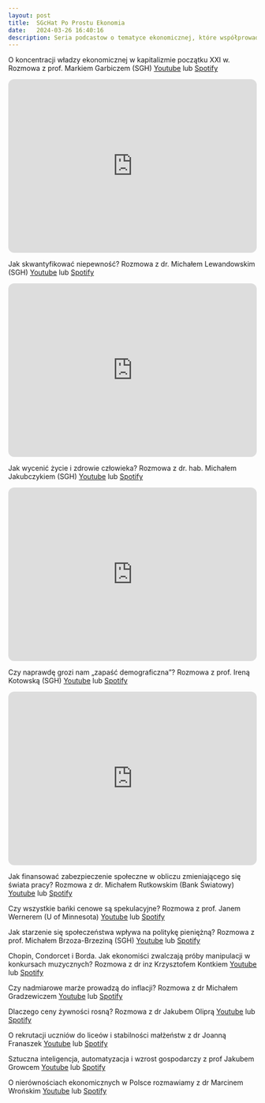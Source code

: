 ```yaml
---
layout: post
title:  SGcHat Po Prostu Ekonomia
date:   2024-03-26 16:40:16
description: Seria podcastow o tematyce ekonomicznej, które współprowadzę z prof Igą Magdą
---
```

O koncentracji władzy ekonomicznej w kapitalizmie początku XXI w. Rozmowa z prof. Markiem Garbiczem (SGH) [Youtube](https://youtu.be/wll8TGpDHu4?si=KEPk8umERlU8cuf6) lub [Spotify](https://open.spotify.com/episode/7FRNmhHFxUgPwB0CCWNZGv?si=McUZJKhdR3uOZV1IBoIcag)

<iframe style="border-radius:12px" src="https://open.spotify.com/embed/episode/7FRNmhHFxUgPwB0CCWNZGv?utm_source=generator" width="100%" height="352" frameBorder="0" allowfullscreen="" allow="autoplay; clipboard-write; encrypted-media; fullscreen; picture-in-picture" loading="lazy"></iframe>

Jak skwantyfikować niepewność? Rozmowa z dr. Michałem Lewandowskim (SGH) [Youtube](https://youtu.be/u2Y7T9wptJo?si=jT6XjZtd1io8Zmbs) lub [Spotify](https://open.spotify.com/episode/0O86ruaKci69GnCDN1yGPQ?si=ZoPocZ0iTf-7TScT1sSp_Q)

<iframe style="border-radius:12px" src="https://open.spotify.com/embed/episode/0O86ruaKci69GnCDN1yGPQ?utm_source=generator" width="100%" height="352" frameBorder="0" allowfullscreen="" allow="autoplay; clipboard-write; encrypted-media; fullscreen; picture-in-picture" loading="lazy"></iframe>

Jak wycenić życie i zdrowie człowieka? Rozmowa z dr. hab. Michałem Jakubczykiem (SGH) [Youtube](https://youtu.be/2qnYwSfp_9o?si=VwCTkR4EriTElpJR) lub [Spotify](https://open.spotify.com/episode/0kxbMDTKeReMQZwMAQ4z9S?si=ursxd0ICR5qZMWwYzuR46Q)

<iframe style="border-radius:12px" src="https://open.spotify.com/embed/episode/0kxbMDTKeReMQZwMAQ4z9S?utm_source=generator" width="100%" height="352" frameBorder="0" allowfullscreen="" allow="autoplay; clipboard-write; encrypted-media; fullscreen; picture-in-picture" loading="lazy"></iframe>

Czy naprawdę grozi nam „zapaść demograficzna”? Rozmowa z prof. Ireną Kotowską (SGH) [Youtube](https://youtu.be/SeUbpW8bwWE?si=rx--r_JdPdFiC-Tk) lub [Spotify](https://open.spotify.com/episode/1LetwR0or6C2hIQZ80EWLu?si=zYaEYjGOSBuDdGfjNTeVHQ)

<iframe style="border-radius:12px" src="https://open.spotify.com/embed/episode/1LetwR0or6C2hIQZ80EWLu?utm_source=generator" width="100%" height="352" frameBorder="0" allowfullscreen="" allow="autoplay; clipboard-write; encrypted-media; fullscreen; picture-in-picture" loading="lazy"></iframe>

Jak finansować zabezpieczenie społeczne w obliczu zmieniającego się świata pracy? Rozmowa z dr. Michałem Rutkowskim (Bank Światowy) [Youtube](https://youtu.be/gd52fOCH278?si=oGxayUGCAy7Qhj3R) lub [Spotify](https://open.spotify.com/episode/01AY2DBfJHcZ3yKwMdEV7Y?si=ddIaU4wMQ5S4ke1PTJUHQg)

Czy wszystkie bańki cenowe są spekulacyjne? Rozmowa z prof. Janem Wernerem (U of Minnesota) [Youtube](https://youtu.be/gnDhGZ3MkTk?si=pzre5U2hRJpdncpg) lub [Spotify](https://open.spotify.com/episode/67gmg4T7izP3LWSl5vHcoJ?si=7SxjyBO4SombxmsAEaNOdg)

Jak starzenie się społeczeństwa wpływa na politykę pieniężną? Rozmowa z prof. Michałem Brzoza-Brzeziną (SGH) [Youtube](https://youtu.be/zgOTGpGfvaY?si=6pzIMjGFE3fS95pL) lub [Spotify](https://open.spotify.com/episode/3GSy2Tr6UWrHY06TUl5iFi?si=nGSF68d_QNiy2ikflN48EQ)

Chopin, Condorcet i Borda. Jak ekonomiści zwalczają próby manipulacji w konkursach muzycznych? Rozmowa z dr inz Krzysztofem Kontkiem [Youtube](https://youtu.be/sYZD6BhCGO0?si=IGEzhHSKaFWkCSZE) lub [Spotify](https://open.spotify.com/episode/7osVdLlH51FWfndfUVE6UA?si=MR8Wh-hDRqCZBFpdm0zAOw)

Czy nadmiarowe marże prowadzą do inflacji? Rozmowa z dr Michałem Gradzewiczem [Youtube](https://www.youtube.com/watch?v=S1Armp645rw) lub [Spotify](https://open.spotify.com/episode/75sCHfNgp524oWaFr0zOeq)

Dlaczego ceny żywności rosną? Rozmowa z dr Jakubem Oliprą [Youtube](https://youtu.be/Ax5z6-FRnng?si=efPCM5kDR4q2kQ8f) lub [Spotify](https://open.spotify.com/episode/3Z6ZB4SfQa9KDSIRTLDjjQ?si=6729893968f9451d&nd=1&dlsi=55d21f697ec54260)

O rekrutacji uczniów do liceów i stabilności małżeństw z dr Joanną Franaszek [Youtube](https://youtu.be/WzHNpe11t3o) lub [Spotify](https://open.spotify.com/episode/2I0jrAbRMy98Zwfg1TwAGp?si=tQTHOW08QP6bxJV7phdmzw)

Sztuczna inteligencja, automatyzacja i wzrost gospodarczy z prof Jakubem Growcem [Youtube](https://www.youtube.com/watch?v=lOshcgSX5D0) lub [Spotify](https://open.spotify.com/episode/2dXJRs6jPHa68lV4J4QguS?si=cea0e9db23cc4b3d&nd=1&dlsi=bcaa28a41a424354)

O nierównościach ekonomicznych w Polsce rozmawiamy z dr Marcinem Wrońskim [Youtube](https://www.youtube.com/watch?v=ptquU3Zo4Pc) lub [Spotify](https://open.spotify.com/episode/5W2lE3fP8B3bIqJebO8jRt?si=PIbMFWSlQ46-woqNlIaUIQ)




  
